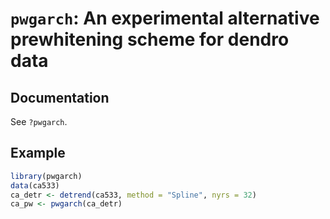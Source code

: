 # `pwgarch`: An experimental alternative prewhitening scheme for dendro data

## Documentation

See `?pwgarch`.

## Example

```R
library(pwgarch)
data(ca533)
ca_detr <- detrend(ca533, method = "Spline", nyrs = 32)
ca_pw <- pwgarch(ca_detr)
```
